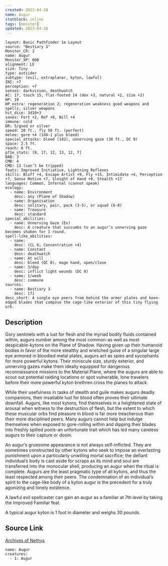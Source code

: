 ```yaml
---
created: 2023-04-28
name: Augur
statblock: inline
tags: [monster]
updated: 2023-04-28
---
```

```statblock
layout: Basic Pathfinder 1e Layout
source: "Bestiary 3"
Monster_CR: 2
name: Augur
Monster_XP: 600
alignment: LE
size: Tiny
type: outsider
subtype: (evil, extraplanar, kyton, lawful)
INI: +7
perception: +7
senses: darkvision, deathwatch
AC: 17, touch 15, flat-footed 14 (dex +3, natural +2, size +2)
HP: 19
HP_extra: regeneration 2; regeneration weakness good weapons and spells, silver weapons
hit_dice: 3d10+3
saves: Fort +2, Ref +8, Will +4
immune: cold
DR: 5/good or silver
speed: 20 ft., fly 50 ft. (perfect)
melee: gore +4 (1d4-1 plus bleed)
special_attacks: bleed (1d2), unnerving gaze (30 ft., DC 9)
space: 2.5 ft.
reach: 0 ft.
pf1e_stats: [8, 17, 12, 13, 12, 7]
BAB: 3
CMB: 4
CMD: 13 (can’t be tripped)
feats: Improved Initiative, Lightning Reflexes
skills: Bluff +4, Escape Artist +9, Fly +15, Intimidate +4, Perception +7, Sense Motive +7, Sleight of Hand +9, Stealth +17
languages: Common, Infernal (cannot speak)
ecology:
  - name: Environment
    desc: any (Plane of Shadow)
  - name: Organisation
    desc: solitary, pair, pack (3-5), or squad (6-8)
  - name: Treasure
    desc: standard
special_abilities:
  - name: Unnerving Gaze (Ex)
    desc: A creature that succumbs to an augur’s unnerving gaze becomes shaken for 1 round.
spell-like_abilities:
  - name:
    desc: (CL 6; Concentration +4)
  - name: Constant
    desc: deathwatch
  - name: At will
    desc: bleed (DC 8), mage hand, open/close
  - name: 3/day
    desc: inflict light wounds (DC 9)
  - name: 1/week
    desc: commune
sources:
  - name: Bestiary 3
    desc: 171
desc_short: A single eye peers from behind the armor plates and keen-edged blades that compose the cage-like exterior of this tiny flying orb.
```
## Description
Gory sentinels with a lust for flesh and the myriad bodily fluids contained within, augurs number among the most common-as well as most despicable-kytons on the Plane of Shadow. Having given up their humanoid bodies in favor of the more stealthy and wretched guise of a singular large eye armored in bloodied metal plates, augurs act as spies and sycophants for more powerful kytons. Their miniscule size, sturdy exterior, and unnerving gazes make them ideally equipped for dangerous reconnaissance missions to the Material Plane, where the augurs are able to scout out potential raiding locations or spot vulnerable, lone travelers before their more powerful kyton brethren cross the planes to attack.

While their usefulness in tasks of stealth and guile makes augurs deadly companions, their insatiable lust for blood often proves their ultimate downfall. Augurs, like most kytons, find themselves in a heightened state of arousal when witness to the destruction of flesh, but the extent to which these muscular orbs find pleasure in blood is far more treacherous than their more disciplined peers. Many augurs cannot help but indulge themselves when exposed to gore-rolling within and dipping their blades into freshly spilled pools-an unfortunate trait which has led many careless augurs to their capture or doom.

An augur’s gruesome appearance is not always self-inflicted. They are sometimes constructed by other kytons who seek to impose an everlasting punishment upon a particularly unwilling mortal sacrifice; the defiant individual’s body is cast aside for scraps as its mind and soul are transferred into the monocular shell, producing an augur when the ritual is complete. Augurs are the least pragmatic type of all kytons, and thus the least respected among their peers. The condemnation of an individual’s spirit to the cage-like body of a kyton augur is the precedent for a truly agonizing and lonely existence.

A lawful evil spellcaster can gain an augur as a familiar at 7th level by taking the Improved Familiar feat.

A typical augur kyton is 1 foot in diameter and weighs 30 pounds.
## Source Link
[Archives of Nethys](https://aonprd.com/MonsterDisplay.aspx?ItemName=Augur)
```encounter-table
name: Augur
creatures:
  - 1: Augur
```
